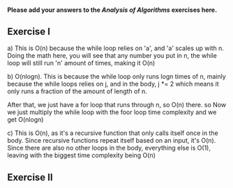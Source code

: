 #### Please add your answers to the **_Analysis of Algorithms_** exercises here.

## Exercise I

a) This is O(n) because the while loop relies on 'a', and 'a' scales up with n. Doing the math here, you will see that any number you put in n, the while loop will still run 'n' amount of times, making it O(n)

b) O(nlogn). This is because the while loop only runs logn times of n, mainly because the while loops relies on j, and in the body, j \*= 2 which means it only runs a fraction of the amount of length of n.

After that, we just have a for loop that runs through n, so O(n) there. so Now we just multiply the while loop with the foor loop time complexity and we get O(nlogn)

c) This is O(n), as it's a recursive function that only calls itself once in the body.
Since recursive functions repeat itself based on an input, it's O(n).
Since there are also no other loops in the body, everything else is O(1), leaving with the biggest time complexity being O(n)

## Exercise II
